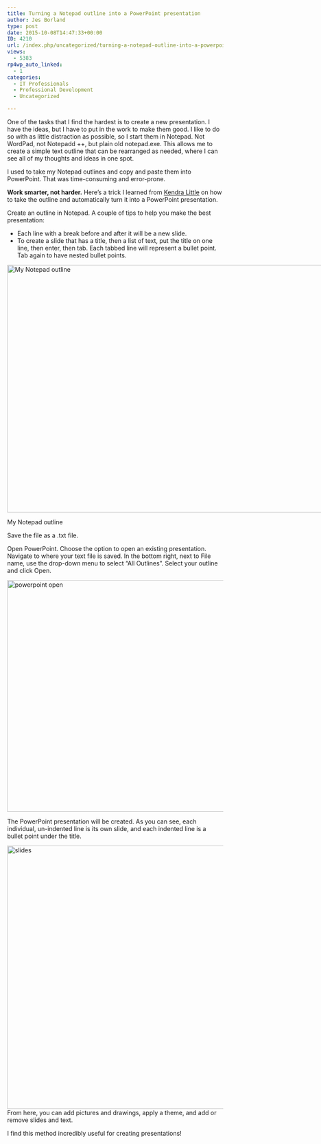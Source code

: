 ```yaml
---
title: Turning a Notepad outline into a PowerPoint presentation
author: Jes Borland
type: post
date: 2015-10-08T14:47:33+00:00
ID: 4210
url: /index.php/uncategorized/turning-a-notepad-outline-into-a-powerpoint-presentation/
views:
  - 5383
rp4wp_auto_linked:
  - 1
categories:
  - IT Professionals
  - Professional Development
  - Uncategorized

---
```

One of the tasks that I find the hardest is to create a new presentation. I have the ideas, but I have to put in the work to make them good. I like to do so with as little distraction as possible, so I start them in Notepad. Not WordPad, not Notepadd ++, but plain old notepad.exe. This allows me to create a simple text outline that can be rearranged as needed, where I can see all of my thoughts and ideas in one spot.

I used to take my Notepad outlines and copy and paste them into PowerPoint. That was time-consuming and error-prone.

**Work smarter, not harder.** Here&#8217;s a trick I learned from <a href="http://www.brentozar.com/team/kendra-little/" target="_blank">Kendra Little</a> on how to take the outline and automatically turn it into a PowerPoint presentation.

Create an outline in Notepad. A couple of tips to help you make the best presentation:

  * Each line with a break before and after it will be a new slide.
  * To create a slide that has a title, then a list of text, put the title on one line, then enter, then tab. Each tabbed line will represent a bullet point. Tab again to have nested bullet points.

<div id="attachment_4211" style="width: 784px" class="wp-caption aligncenter">
  <a href="/wp-content/uploads/2015/10/notepad-outline.png"><img class="size-full wp-image-4211" src="/wp-content/uploads/2015/10/notepad-outline.png" alt="My Notepad outline" width="774" height="577" srcset="/wp-content/uploads/2015/10/notepad-outline.png 774w, /wp-content/uploads/2015/10/notepad-outline-300x223.png 300w" sizes="(max-width: 774px) 100vw, 774px" /></a>
  
  <p class="wp-caption-text">
    My Notepad outline
  </p>
</div>

Save the file as a .txt file.

Open PowerPoint. Choose the option to open an existing presentation. Navigate to where your text file is saved. In the bottom right, next to File name, use the drop-down menu to select &#8220;All Outlines&#8221;. Select your outline and click Open.

[<img class="aligncenter size-full wp-image-4212" src="/wp-content/uploads/2015/10/powerpoint-open.png" alt="powerpoint open" width="957" height="540" srcset="/wp-content/uploads/2015/10/powerpoint-open.png 957w, /wp-content/uploads/2015/10/powerpoint-open-300x169.png 300w" sizes="(max-width: 957px) 100vw, 957px" />][1]

The PowerPoint presentation will be created. As you can see, each individual, un-indented line is its own slide, and each indented line is a bullet point under the title.

[<img class="aligncenter size-full wp-image-4213" src="/wp-content/uploads/2015/10/slides.png" alt="slides" width="1359" height="614" srcset="/wp-content/uploads/2015/10/slides.png 1359w, /wp-content/uploads/2015/10/slides-300x135.png 300w, /wp-content/uploads/2015/10/slides-1024x462.png 1024w" sizes="(max-width: 1359px) 100vw, 1359px" />][2]From here, you can add pictures and drawings, apply a theme, and add or remove slides and text.

I find this method incredibly useful for creating presentations!

&nbsp;

 [1]: /wp-content/uploads/2015/10/powerpoint-open.png
 [2]: /wp-content/uploads/2015/10/slides.png